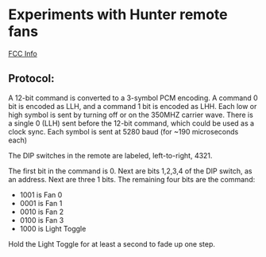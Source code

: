 # Experiments with Hunter remote fans

[FCC Info](https://fccid.io/IN2TX28)


## Protocol:

A 12-bit command is converted to a 3-symbol PCM encoding. A command 0 bit is encoded as LLH, and a command 1 bit is encoded as LHH. Each low or high symbol is sent by turning off or on the 350MHZ carrier wave. There is a single 0 (LLH) sent before the 12-bit command, which could be used as a clock sync. Each symbol is sent at 5280 baud (for ~190 microseconds each)

The DIP switches in the remote are labeled, left-to-right, 4321.

The first bit in the command is 0. Next are bits 1,2,3,4 of the DIP switch, as an address. Next are three 1 bits. The remaining four bits are the command:

- 1001 is Fan 0
- 0001 is Fan 1
- 0010 is Fan 2
- 0100 is Fan 3
- 1000 is Light Toggle

Hold the Light Toggle for at least a second to fade up one step.

